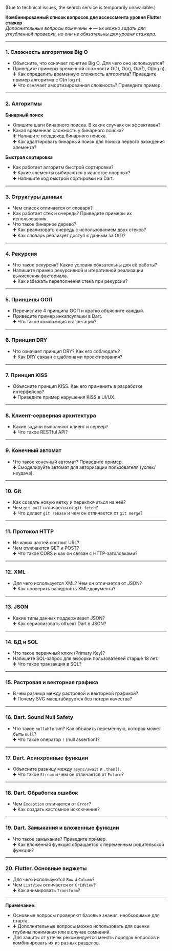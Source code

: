 (Due to technical issues, the search service is temporarily unavailable.)

**Комбинированный список вопросов для ассессмента уровня Flutter стажер**  
*Дополнительные вопросы помечены ➕ — их можно задать для углубленной проверки, но они не обязательны для уровня стажера.*  

---

### **1. Сложность алгоритмов Big O**  
- Объясните, что означает понятие Big O. Для чего оно используется?  
- Приведите примеры временной сложности O(1), O(n), O(n²), O(log n).  
➕ Как определить временную сложность алгоритма? Приведите пример алгоритма с O(n log n).  
➕ Что означает амортизированная сложность? Приведите пример.  

---

### **2. Алгоритмы**  
**Бинарный поиск**  
- Опишите шаги бинарного поиска. В каких случаях он эффективен?  
- Какая временная сложность у бинарного поиска?  
➕ Напишите псевдокод бинарного поиска.  
➕ Как адаптировать бинарный поиск для поиска первого вхождения элемента?  

**Быстрая сортировка**  
- Как работает алгоритм быстрой сортировки?  
➕ Какие элементы выбираются в качестве опорных?  
➕ Напишите код быстрой сортировки на Dart.  

---

### **3. Структуры данных**  
- Чем список отличается от словаря?  
- Как работает стек и очередь? Приведите примеры их использования.  
- Что такое бинарное дерево?  
➕ Как реализовать очередь с использованием двух стеков?  
➕ Как словарь реализует доступ к данным за O(1)?  

---

### **4. Рекурсия**  
- Что такое рекурсия? Какие условия обязательны для её работы?  
- Напишите пример рекурсивной и итеративной реализации вычисления факториала.  
➕ Как избежать переполнения стека при рекурсии?  

---

### **5. Принципы ООП**  
- Перечислите 4 принципа ООП и кратко объясните каждый.  
- Приведите пример инкапсуляции в Dart.  
➕ Что такое композиция и агрегация?  

---

### **6. Принцип DRY**  
- Что означает принцип DRY? Как его соблюдать?  
➕ Как DRY связан с шаблонами проектирования?  

---

### **7. Принцип KISS**  
- Объясните принцип KISS. Как его применить в разработке интерфейсов?  
➕ Приведите пример нарушения KISS в UI/UX.  

---

### **8. Клиент-серверная архитектура**  
- Какие задачи выполняют клиент и сервер?  
➕ Что такое RESTful API?  

---

### **9. Конечный автомат**  
- Что такое конечный автомат? Приведите пример.  
➕ Смоделируйте автомат для авторизации пользователя (успех/неудача).  

---

### **10. Git**  
- Как создать новую ветку и переключиться на неё?  
- Чем `git pull` отличается от `git fetch`?  
➕ Что делает `git rebase` и чем он отличается от `git merge`?  

---

### **11. Протокол HTTP**  
- Из каких частей состоит URL?  
- Чем отличаются GET и POST?  
➕ Что такое CORS и как он связан с HTTP-заголовками?  

---

### **12. XML**  
- Для чего используется XML? Чем он отличается от JSON?  
➕ Как проверить валидность XML-документа?  

---

### **13. JSON**  
- Какие типы данных поддерживает JSON?  
➕ Как сериализовать объект Dart в JSON?  

---

### **14. БД и SQL**  
- Что такое первичный ключ (Primary Key)?  
- Напишите SQL-запрос для выборки пользователей старше 18 лет.  
➕ Что такое транзакция в SQL?  

---

### **15. Растровая и векторная графика**  
- В чем разница между растровой и векторной графикой?  
➕ Почему SVG масштабируется без потери качества?  

---

### **16. Dart. Sound Null Safety**  
- Что такое `nullable` тип? Как объявить переменную, которая может быть `null`?  
➕ Что такое оператор `!` (null assertion)?  

---

### **17. Dart. Асинхронные функции**  
- Объясните разницу между `async/await` и `.then()`.  
➕ Что такое `Stream` и чем он отличается от `Future`?  

---

### **18. Dart. Обработка ошибок**  
- Чем `Exception` отличается от `Error`?  
➕ Как создать кастомное исключение?  

---

### **19. Dart. Замыкания и вложенные функции**  
- Что такое замыкание? Приведите пример.  
➕ Как вложенная функция обращается к переменным родительской функции?  

---

### **20. Flutter. Основные виджеты**  
- Для чего используются `Row` и `Column`?  
- Чем `ListView` отличается от `GridView`?  
➕ Как анимировать `Transform`?  

---

**Примечание:**  
- Основные вопросы проверяют базовые знания, необходимые для старта.  
- ➕ Дополнительные вопросы можно использовать для оценки глубины понимания или в случае сомнений.  
- Для защиты от утечек рекомендуется менять порядок вопросов и комбинировать их из разных разделов.